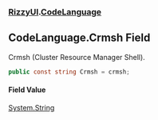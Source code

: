 ### [RizzyUI](RizzyUI 'RizzyUI').[CodeLanguage](RizzyUI.CodeLanguage 'RizzyUI.CodeLanguage')

## CodeLanguage.Crmsh Field

Crmsh (Cluster Resource Manager Shell).

```csharp
public const string Crmsh = crmsh;
```

#### Field Value
[System.String](https://docs.microsoft.com/en-us/dotnet/api/System.String 'System.String')